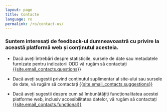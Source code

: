 ```yaml
---
layout: page
title: Contacte
language: ro
permalink: /ro/contact-us/
---
```


### Suntem interesați de feedback-ul dumneavoastră cu privire la această platformă web și conținutul acesteia.


- Dacă aveți întrebări despre statisticile, sursele de date sau metadatele furnizate pentru indicatorii ODD vă rugăm să contactați [{{site.email_contacts.questions}}](mailto:{{site.email_contacts.questions}})

- Dacă aveți sugestii privind conținutul suplimentar al site-ului sau sursele de date, vă rugăm să contactați [{{site.email_contacts.suggestions}}](mailto:{{site.email_contacts.suggestions}})

- Dacă aveți sugestii despre cum să îmbunătățiți funcționalitatea acestei platforme web, inclusiv accesibilitatea datelor, vă rugăm să contactați [{{site.email_contacts.functional}}](mailto:{{site.email_contacts.functional}})